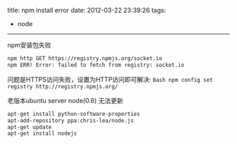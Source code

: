 title: npm install error
date: 2012-03-22 23:39:26
tags:
- node
---
npm安装包失败
```Bash
npm http GET https://registry.npmjs.org/socket.io
npm ERR! Error: failed to fetch from registry: socket.io
```

问题是HTTPS访问失败，设置为HTTP访问即可解决:
    ```Bash
    npm config set registry http://registry.npmjs.org/
    ```

老版本ubuntu server node(0.6) 无法更新
```Bash
apt-get install python-software-properties
apt-add-repository ppa:chris-lea/node.js
apt-get update
apt-get install nodejs
```
